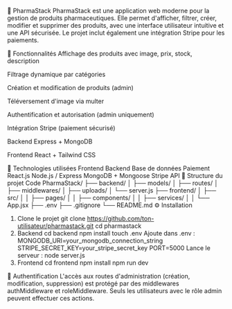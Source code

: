 💊 PharmaStack
PharmaStack est une application web moderne pour la gestion de produits pharmaceutiques. Elle permet d'afficher, filtrer, créer, modifier et supprimer des produits, avec une interface utilisateur intuitive et une API sécurisée. Le projet inclut également une intégration Stripe pour les paiements.

🚀 Fonctionnalités
Affichage des produits avec image, prix, stock, description

Filtrage dynamique par catégories

Création et modification de produits (admin)

Téléversement d'image via multer

Authentification et autorisation (admin uniquement)

Intégration Stripe (paiement sécurisé)

Backend Express + MongoDB

Frontend React + Tailwind CSS

🧱 Technologies utilisées
Frontend	Backend	Base de données	Paiement
React.js	Node.js / Express	MongoDB + Mongoose	Stripe API
📁 Structure du projet
Code
PharmaStack/
├── backend/
│   ├── models/
│   ├── routes/
│   ├── middlewares/
│   ├── uploads/
│   └── server.js
├── frontend/
│   ├── src/
│   │   ├── pages/
│   │   ├── components/
│   │   ├── services/
│   │   └── App.jsx
├── .env
├── .gitignore
└── README.md
⚙️ Installation
1. Clone le projet
   git clone https://github.com/ton-utilisateur/pharmastack.git
   cd pharmastack
2. Backend
   cd backend
   npm install
   touch .env
Ajoute dans .env :
MONGODB_URI=your_mongodb_connection_string
STRIPE_SECRET_KEY=your_stripe_secret_key
PORT=5000
Lance le serveur :
node server.js
3. Frontend
   cd frontend
   npm install
   npm run dev

🔐 Authentification
L'accès aux routes d'administration (création, modification, suppression) est protégé par des middlewares authMiddleware et roleMiddleware. Seuls les utilisateurs avec le rôle admin peuvent effectuer ces actions.
